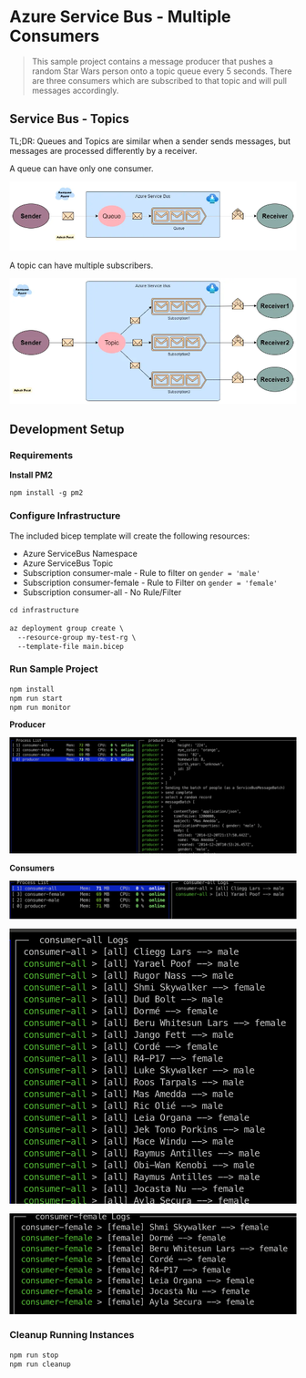 # Azure Service Bus - Multiple Consumers

> This sample project contains a message producer that pushes a random Star Wars person onto a topic queue every 5 seconds. There are three consumers which are subscribed to that topic and will pull messages accordingly.

## Service Bus - Topics

TL;DR:
Queues and Topics are similar when a sender sends messages, but messages are processed differently by a receiver. 

A queue can have only one consumer.

![Azure Service Bus Queue](docs/images/queue.png)

A topic can have multiple subscribers.

![Azure Service Bus Topic](docs/images/topic.png)

## Development Setup

### Requirements

**Install PM2**

```
npm install -g pm2
```

### Configure Infrastructure

The included bicep template will create the following resources:

* Azure ServiceBus Namespace
* Azure ServiceBus Topic
* Subscription consumer-male - Rule to filter on `gender = 'male'`
* Subscription consumer-female - Rule to Filter on `gender = 'female'`
* Subscription consumer-all - No Rule/Filter


```
cd infrastructure

az deployment group create \
  --resource-group my-test-rg \
  --template-file main.bicep
```

### Run Sample Project

```
npm install
npm run start
npm run monitor
```

**Producer**

![Producer](docs/images/producer.png)

**Consumers**

![Sample Screenshot](docs/images/monitor-1.png)

![Consumer - All](docs/images/consumer-all.png)

![Consumer - Femail](docs/images/consumer-female.png)


### Cleanup Running Instances

```
npm run stop
npm run cleanup
```




